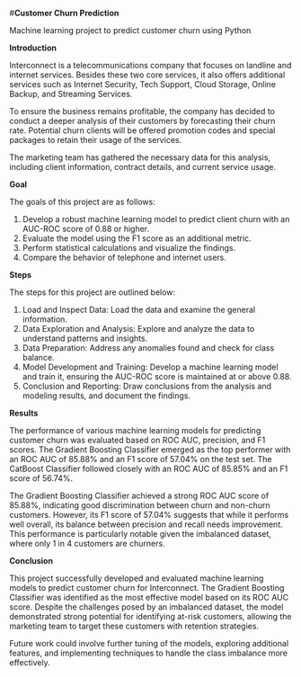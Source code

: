 #**Customer Churn Prediction**

Machine learning project to predict customer churn using Python

**Introduction**

Interconnect is a telecommunications company that focuses on landline and internet services. Besides these two core services, it also offers additional services such as Internet Security, Tech Support, Cloud Storage, Online Backup, and Streaming Services.

To ensure the business remains profitable, the company has decided to conduct a deeper analysis of their customers by forecasting their churn rate. Potential churn clients will be offered promotion codes and special packages to retain their usage of the services.

The marketing team has gathered the necessary data for this analysis, including client information, contract details, and current service usage.

**Goal**

The goals of this project are as follows:

1. Develop a robust machine learning model to predict client churn with an AUC-ROC score of 0.88 or higher.
2. Evaluate the model using the F1 score as an additional metric.
3. Perform statistical calculations and visualize the findings.
4. Compare the behavior of telephone and internet users.

**Steps**

The steps for this project are outlined below:

1. Load and Inspect Data: Load the data and examine the general information.
2. Data Exploration and Analysis: Explore and analyze the data to understand patterns and insights.
3. Data Preparation: Address any anomalies found and check for class balance.
4. Model Development and Training: Develop a machine learning model and train it, ensuring the AUC-ROC score is maintained at or above 0.88.
5. Conclusion and Reporting: Draw conclusions from the analysis and modeling results, and document the findings.

**Results**

The performance of various machine learning models for predicting customer churn was evaluated based on ROC AUC, precision, and F1 scores. The Gradient Boosting Classifier emerged as the top performer with an ROC AUC of 85.88% and an F1 score of 57.04% on the test set. The CatBoost Classifier followed closely with an ROC AUC of 85.85% and an F1 score of 56.74%.

The Gradient Boosting Classifier achieved a strong ROC AUC score of 85.88%, indicating good discrimination between churn and non-churn customers. However, its F1 score of 57.04% suggests that while it performs well overall, its balance between precision and recall needs improvement. This performance is particularly notable given the imbalanced dataset, where only 1 in 4 customers are churners.

**Conclusion**

This project successfully developed and evaluated machine learning models to predict customer churn for Interconnect. The Gradient Boosting Classifier was identified as the most effective model based on its ROC AUC score. Despite the challenges posed by an imbalanced dataset, the model demonstrated strong potential for identifying at-risk customers, allowing the marketing team to target these customers with retention strategies.

Future work could involve further tuning of the models, exploring additional features, and implementing techniques to handle the class imbalance more effectively.
